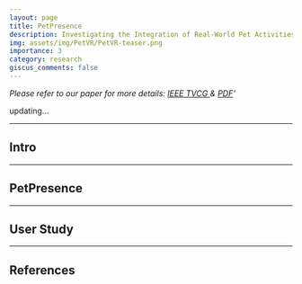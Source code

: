 ```yaml
---
layout: page
title: PetPresence
description: Investigating the Integration of Real-World Pet Activities in Virtual Reality
img: assets/img/PetVR/PetVR-teaser.png
importance: 3
category: research
giscus_comments: false
---
```


*Please refer to our paper for more details: <a href='https://ieeexplore.ieee.org/document/10458353'> IEEE TVCG </a> & [PDF](/assets/pdf/PetPresence.pdf)'*

updating...

---

## Intro



---

## PetPresence

---

## User Study

---

## References